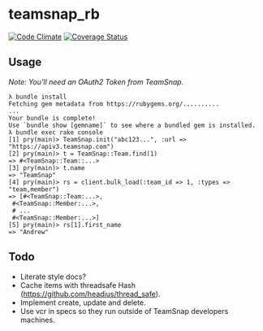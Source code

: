 # teamsnap_rb

[![Code
Climate](https://codeclimate.com/github/teamsnap/teamsnap_rb/badges/gpa.svg)](https://codeclimate.com/github/teamsnap/teamsnap_rb)
[![Coverage
Status](https://coveralls.io/repos/teamsnap/teamsnap_rb/badge.png)](https://coveralls.io/r/teamsnap/teamsnap_rb)

## Usage

_Note: You'll need an OAuth2 Token from TeamSnap._

```
λ bundle install
Fetching gem metadata from https://rubygems.org/..........
...
Your bundle is complete!
Use `bundle show [gemname]` to see where a bundled gem is installed.
λ bundle exec rake console
[1] pry(main)> TeamSnap.init("abc123...", :url => "https://apiv3.teamsnap.com")
[2] pry(main)> t = TeamSnap::Team.find(1)
=> #<TeamSnap::Team::...>
[3] pry(main)> t.name
=> "TeamSnap"
[4] pry(main)> rs = client.bulk_load(:team_id => 1, :types => "team,member")
=> [#<TeamSnap::Team:...>,
 #<TeamSnap::Member:...>,
 # ...
 #<TeamSnap::Member:...>]
[5] pry(main)> rs[1].first_name
=> "Andrew"
```

## Todo

- Literate style docs?
- Cache items with threadsafe Hash (https://github.com/headius/thread_safe).
- Implement create, update and delete.
- Use vcr in specs so they run outside of TeamSnap developers machines.
